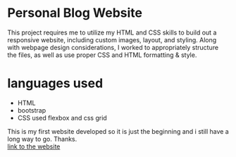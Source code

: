 # Personal Blog Website
This project requires me to utilize my HTML and CSS skills to build out a responsive website, including custom images, layout, and styling. Along with webpage design considerations, I worked to appropriately structure the files, as well as use proper CSS and HTML formatting & style.

# languages used
- HTML
- bootstrap
- CSS 
used flexbox and css grid

This is my first website developed so it is just the beginning and i still have a long way to go.
Thanks.
<br>
[link to the website](https://raneem-khafagy.github.io/personal-blog/)
